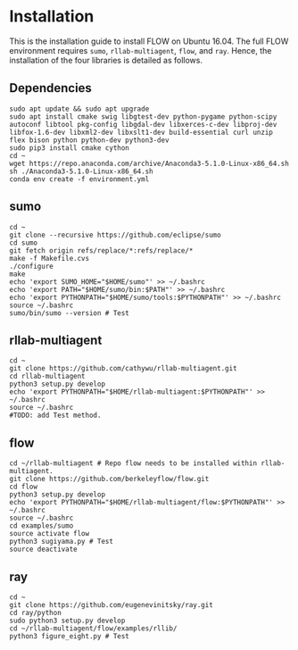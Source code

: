 # Installation
This is the installation guide to install FLOW on Ubuntu 16.04. The full FLOW environment requires `sumo`, `rllab-multiagent`, `flow`, and `ray`. Hence, the installation of the four libraries is detailed as follows.

## Dependencies
```shell
sudo apt update && sudo apt upgrade
sudo apt install cmake swig libgtest-dev python-pygame python-scipy autoconf libtool pkg-config libgdal-dev libxerces-c-dev libproj-dev libfox-1.6-dev libxml2-dev libxslt1-dev build-essential curl unzip flex bison python python-dev python3-dev
sudo pip3 install cmake cython
cd ~
wget https://repo.anaconda.com/archive/Anaconda3-5.1.0-Linux-x86_64.sh
sh ./Anaconda3-5.1.0-Linux-x86_64.sh
conda env create -f environment.yml
```

## sumo
```shell
cd ~
git clone --recursive https://github.com/eclipse/sumo
cd sumo
git fetch origin refs/replace/*:refs/replace/*
make -f Makefile.cvs
./configure
make
echo 'export SUMO_HOME="$HOME/sumo"' >> ~/.bashrc
echo 'export PATH="$HOME/sumo/bin:$PATH"' >> ~/.bashrc
echo 'export PYTHONPATH="$HOME/sumo/tools:$PYTHONPATH"' >> ~/.bashrc
source ~/.bashrc
sumo/bin/sumo --version # Test
```

## rllab-multiagent
```shell
cd ~
git clone https://github.com/cathywu/rllab-multiagent.git
cd rllab-multiagent
python3 setup.py develop
echo 'export PYTHONPATH="$HOME/rllab-multiagent:$PYTHONPATH"' >> ~/.bashrc 
source ~/.bashrc
#TODO: add Test method.
```

## flow
```shell
cd ~/rllab-multiagent # Repo flow needs to be installed within rllab-multiagent.
git clone https://github.com/berkeleyflow/flow.git
cd flow
python3 setup.py develop
echo 'export PYTHONPATH="$HOME/rllab-multiagent/flow:$PYTHONPATH"' >> ~/.bashrc
source ~/.bashrc
cd examples/sumo
source activate flow
python3 sugiyama.py # Test
source deactivate
```

## ray
```shell
cd ~
git clone https://github.com/eugenevinitsky/ray.git
cd ray/python
sudo python3 setup.py develop
cd ~/rllab-multiagent/flow/examples/rllib/
python3 figure_eight.py # Test
```
